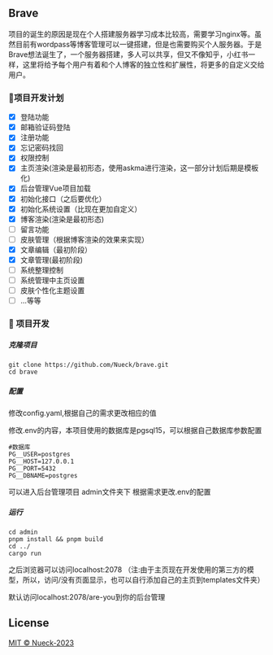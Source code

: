## Brave

项目的诞生的原因是现在个人搭建服务器学习成本比较高，需要学习nginx等。虽然目前有wordpass等博客管理可以一键搭建，但是也需要购买个人服务器。于是Brave想法诞生了，一个服务器搭建，多人可以共享，但又不像知乎，小红书一样，这里将给予每个用户有着和个人博客的独立性和扩展性，将更多的自定义交给用户。

### 🥶项目开发计划

- [x] 登陆功能
- [x] 邮箱验证码登陆
- [x] 注册功能
- [x] 忘记密码找回
- [x] 权限控制
- [x] 主页渲染(渲染是最初形态，使用askma进行渲染，这一部分计划后期是模板化)
- [x] 后台管理Vue项目加载
- [x] 初始化接口（之后要优化）
- [x] 初始化系统设置（比现在更加自定义）
- [x] 博客渲染(渲染是最初形态)
- [ ] 留言功能
- [ ] 皮肤管理（根据博客渲染的效果来实现）
- [x] 文章编辑（最初阶段）
- [x] 文章管理(最初阶段)
- [ ] 系统整理控制
- [ ] 系统管理中主页设置
- [ ] 皮肤个性化主题设置
- [ ] ...等等

### 🤖 项目开发

##### 克隆项目

```shell
git clone https://github.com/Nueck/brave.git
cd brave
```

##### 配置

修改config.yaml,根据自己的需求更改相应的值

修改.env的内容，本项目使用的数据库是pgsql15，可以根据自己数据库参数配置

```env
#数据库
PG__USER=postgres
PG__HOST=127.0.0.1
PG__PORT=5432
PG__DBNAME=postgres
```

可以进入后台管理项目 admin文件夹下 根据需求更改.env的配置

##### 运行

```
cd admin
pnpm install && pnpm build
cd ../
cargo run 
```

之后浏览器可以访问localhost:2078 （注:由于主页现在开发使用的第三方的模型，所以，访问/没有页面显示，也可以自行添加自己的主页到templates文件夹）

默认访问localhost:2078/are-you到你的后台管理

## License

[MIT © Nueck-2023](https://github.com/Nueck/brave/blob/main/LICENSE)



